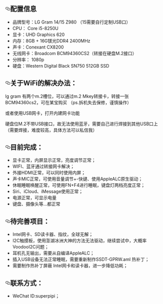 
<h2><a id="user-content-配置信息" class="anchor" aria-hidden="true" href="#配置信息"><svg class="octicon octicon-link" viewBox="0 0 16 16" version="1.1" width="16" height="16" aria-hidden="true"><path fill-rule="evenodd" d="M4 9h1v1H4c-1.5 0-3-1.69-3-3.5S2.55 3 4 3h4c1.45 0 3 1.69 3 3.5 0 1.41-.91 2.72-2 3.25V8.59c.58-.45 1-1.27 1-2.09C10 5.22 8.98 4 8 4H4c-.98 0-2 1.22-2 2.5S3 9 4 9zm9-3h-1v1h1c1 0 2 1.22 2 2.5S13.98 12 13 12H9c-.98 0-2-1.22-2-2.5 0-.83.42-1.64 1-2.09V6.25c-1.09.53-2 1.84-2 3.25C6 11.31 7.55 13 9 13h4c1.45 0 3-1.69 3-3.5S14.5 6 13 6z"></path></svg></a>配置信息</h2>
<ul>
  <li>品牌型号：LG Gram 14/15 Z980 （15需要自行定制USB口）</li>
  <li>CPU： Core i5-8250U</li>
  <li>显卡：UHD Graphics 620 </li>
  <li>内存：8GB + 16G镁光DDR4 2400MHz</li>
  <li>声卡：Conexant CX8200</li>
  <li>无线网卡：Broadcom BCM94360CS2（转接在硬盘M.2接口）</li>
  <li>分辨率： 1080p</li>
  <li>硬盘：Western Digital Black SN750 512GB SSD</li>
</ul>
<h2><a id="user-content-关于wifi蓝牙的解决办法" class="anchor" aria-hidden="true" href="#关于wifi的解决办法"><svg class="octicon octicon-link" viewBox="0 0 16 16" version="1.1" width="16" height="16" aria-hidden="true"><path fill-rule="evenodd" d="M4 9h1v1H4c-1.5 0-3-1.69-3-3.5S2.55 3 4 3h4c1.45 0 3 1.69 3 3.5 0 1.41-.91 2.72-2 3.25V8.59c.58-.45 1-1.27 1-2.09C10 5.22 8.98 4 8 4H4c-.98 0-2 1.22-2 2.5S3 9 4 9zm9-3h-1v1h1c1 0 2 1.22 2 2.5S13.98 12 13 12H9c-.98 0-2-1.22-2-2.5 0-.83.42-1.64 1-2.09V6.25c-1.09.53-2 1.84-2 3.25C6 11.31 7.55 13 9 13h4c1.45 0 3-1.69 3-3.5S14.5 6 13 6z"></path></svg></a>关于WiFi的解决办法：</h2>
<p>   lg gram 有两个m.2槽位，可以通过m.2 Mkey转接卡，转接一张BCM94360cs2，可在某宝购买 （ps.拆机失去保修，谨慎操作）</p>
<p>   或者使用USB网卡，打开内建网卡功能 </p>
<p>   硬盘位M.2不带USB接口，故无法使用蓝牙，需要自己进行焊接到其他USB口上（需要焊接，难度较高，具体方法可以私信我） </p>

<h2><a id="user-content-已完成项目" class="anchor" aria-hidden="true" href="#已完成项目"><svg class="octicon octicon-link" viewBox="0 0 16 16" version="1.1" width="16" height="16" aria-hidden="true"><path fill-rule="evenodd" d="M4 9h1v1H4c-1.5 0-3-1.69-3-3.5S2.55 3 4 3h4c1.45 0 3 1.69 3 3.5 0 1.41-.91 2.72-2 3.25V8.59c.58-.45 1-1.27 1-2.09C10 5.22 8.98 4 8 4H4c-.98 0-2 1.22-2 2.5S3 9 4 9zm9-3h-1v1h1c1 0 2 1.22 2 2.5S13.98 12 13 12H9c-.98 0-2-1.22-2-2.5 0-.83.42-1.64 1-2.09V6.25c-1.09.53-2 1.84-2 3.25C6 11.31 7.55 13 9 13h4c1.45 0 3-1.69 3-3.5S14.5 6 13 6z"></path></svg></a>目前完成：</h2>
<ul>
  <li>显卡正常，内屏显示正常，亮度调节正常；</li>
  <li>WIFI、蓝牙通过转接网卡解决；</li>
  <li>外接HDMI正常，可以同时使用内屏；</li>
  <li>声卡MIC正常，可使用音量调节+-快键、使用AppleALC原生驱动；</li>
  <li>休眠睡眠唤醒正常，可使用FN+F4进行睡眠，键盘灯两档亮度正常；</li>
  <li>Siri、iCloud、iMessage使用正常；</li> 
  <li>电源正常，可显示电量</li>  
  <li>键盘、摄像头等...都正常</li> 
  </ul>
<h2><a id="user-content-待完善项目" class="anchor" aria-hidden="true" href="待完善项目"><svg class="octicon octicon-link" viewBox="0 0 16 16" version="1.1" width="16" height="16" aria-hidden="true"><path fill-rule="evenodd" d="M4 9h1v1H4c-1.5 0-3-1.69-3-3.5S2.55 3 4 3h4c1.45 0 3 1.69 3 3.5 0 1.41-.91 2.72-2 3.25V8.59c.58-.45 1-1.27 1-2.09C10 5.22 8.98 4 8 4H4c-.98 0-2 1.22-2 2.5S3 9 4 9zm9-3h-1v1h1c1 0 2 1.22 2 2.5S13.98 12 13 12H9c-.98 0-2-1.22-2-2.5 0-.83.42-1.64 1-2.09V6.25c-1.09.53-2 1.84-2 3.25C6 11.31 7.55 13 9 13h4c1.45 0 3-1.69 3-3.5S14.5 6 13 6z"></path></svg></a>待完善项目：</h2>
<ul>
<li>Intel网卡、SD读卡器、指纹，全球无解；</li>
<li>I2C触摸板，使用澎湖冰洲大神的方法无法驱动，继续尝试中，大概率VoodooI2C问题；</li>
<li>耳机孔无输出，需要从自编译AppleALC；</li>
<li>插入USB设备无法正常睡眠，需要重新制作SSDT-GPRW.aml 热补丁；</li>
<li>需要制作热补丁屏蔽 Intel网卡和读卡器，进一步降低功耗；</li>
</ul>
<h2><a id="user-content-联系方式" class="anchor" aria-hidden="true" href="联系方式"><svg class="octicon octicon-link" viewBox="0 0 16 16" version="1.1" width="16" height="16" aria-hidden="true"><path fill-rule="evenodd" d="M4 9h1v1H4c-1.5 0-3-1.69-3-3.5S2.55 3 4 3h4c1.45 0 3 1.69 3 3.5 0 1.41-.91 2.72-2 3.25V8.59c.58-.45 1-1.27 1-2.09C10 5.22 8.98 4 8 4H4c-.98 0-2 1.22-2 2.5S3 9 4 9zm9-3h-1v1h1c1 0 2 1.22 2 2.5S13.98 12 13 12H9c-.98 0-2-1.22-2-2.5 0-.83.42-1.64 1-2.09V6.25c-1.09.53-2 1.84-2 3.25C6 11.31 7.55 13 9 13h4c1.45 0 3-1.69 3-3.5S14.5 6 13 6z"></path></svg></a>联系方式：</h2>
<ul>
<li>WeChat ID:superpipi；</li>
</ul>
